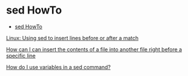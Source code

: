 # sed HowTo

- [sed HowTo](#sed-howto)

[Linux: Using sed to insert lines before or after a match](https://fabianlee.org/2018/10/28/linux-using-sed-to-insert-lines-before-or-after-a-match/)

[How can I can insert the contents of a file into another file right before a specific line](https://stackoverflow.com/questions/2512362/how-can-i-can-insert-the-contents-of-a-file-into-another-file-right-before-a-spe)

[How do I use variables in a sed command?](https://askubuntu.com/questions/76808/how-do-i-use-variables-in-a-sed-command)



